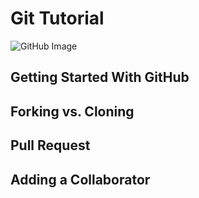 # Git Tutorial
![GitHub Image](https://github.githubassets.com/images/modules/logos_page/GitHub-Logo.png)

## Getting Started With GitHub

## Forking vs. Cloning

## Pull Request

## Adding a Collaborator
